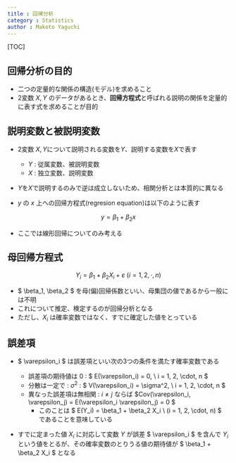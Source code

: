 ```yaml
---
title : 回帰分析
category : Statistics
author : Makoto Yaguchi
---
```


[TOC]

## 回帰分析の目的

- 二つの定量的な関係の構造(モデル)を求めること
- 2変数 $X,Y$ のデータがあるとき、**回帰方程式**と呼ばれる説明の関係を定量的に表す式を求めることが目的

## 説明変数と被説明変数

- 2変数 $X, Y$について説明される変数を$Y$、説明する変数を$X$で表す
    - $Y$ : 従属変数、被説明変数
    - $X$ : 独立変数、説明変数

- $Y$を$X$で説明するのみで逆は成立しないため、相関分析とは本質的に異なる

- $y$ の $x$ 上への回帰方程式(regresion equation)は以下のように表す
  
$$ y = \beta_1 + \beta_2 x $$

- ここでは線形回帰についてのみ考える

## 母回帰方程式

$$ Y_i = \beta_1 + \beta_2 X_i + \varepsilon \ (i = 1, 2, \cdot, n) $$

- $ \beta_1, \beta_2 $ を母(偏)回帰係数といい、母集団の値であるから一般には不明
- これについて推定、検定するのが回帰分析となる
- ただし、$X_i$ は確率変数ではなく、すでに確定した値をとっている

## 誤差項

- $ \varepsilon_i $ は誤差項といい次の3つの条件を満たす確率変数である
  - 誤差項の期待値は $0$ : $ E(\varepsilon_i) = 0, \ i = 1, 2, \cdot, n $
  - 分散は一定で : $\sigma^2$ : $ V(\varepsilon_i) = \sigma^2, \ i = 1, 2, \cdot, n $
  - 異なった誤差項は無相関 : $i\neq j$ ならば $Cov(\varepsilon_i, \varepsilon_j) = E(\varepsilon_i \varepsilon_j) = 0 $
    - このことは $ E(Y_i) = \beta_1 + \beta_2 X_i \ (i = 1, 2, \cdot, n) $ であることを意味している

- すでに定まった値 $X_i$ に対応して変数 $Y$ が誤差 $ \varepsilon_i $ を含んで $Y_i$ という値をとるが、その確率変数のとりうる値の期待値が $ \beta_1 + \beta_2 X_i $ となる